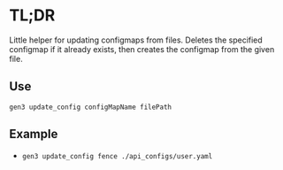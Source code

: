 # TL;DR

Little helper for updating configmaps from files.
Deletes the specified configmap if it already exists, then
creates the configmap from the given file.

## Use

```
gen3 update_config configMapName filePath
```

## Example

* `gen3 update_config fence ./api_configs/user.yaml`
